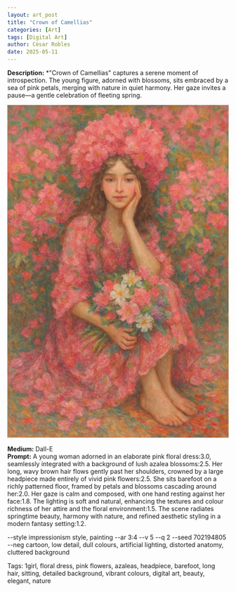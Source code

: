 ```yaml
---
layout: art_post
title: "Crown of Camellias"
categories: [Art]
tags: [Digital Art]
author: César Robles
date: 2025-05-11
---
```

**Description:** *"Crown of Camellias" captures a serene moment of introspection. The young figure, adorned with blossoms, sits embraced by a sea of pink petals, merging with nature in quiet harmony. Her gaze invites a pause—a gentle celebration of fleeting spring.

![Crown of Camellias](/imag/digital_art/crown_of_camellias.jpg)

**Medium:** Dall-E\
**Prompt:** A young woman adorned in an elaborate pink floral dress:3.0, seamlessly integrated with a background of lush azalea blossoms:2.5. Her long, wavy brown hair flows gently past her shoulders, crowned by a large headpiece made entirely of vivid pink flowers:2.5. She sits barefoot on a richly patterned floor, framed by petals and blossoms cascading around her:2.0. Her gaze is calm and composed, with one hand resting against her face:1.8. The lighting is soft and natural, enhancing the textures and colour richness of her attire and the floral environment:1.5. The scene radiates springtime beauty, harmony with nature, and refined aesthetic styling in a modern fantasy setting:1.2.

--style impressionism style, painting --ar 3:4 --v 5 --q 2 --seed 702194805 --neg cartoon, low detail, dull colours, artificial lighting, distorted anatomy, cluttered background

Tags: 1girl, floral dress, pink flowers, azaleas, headpiece, barefoot, long hair, sitting, detailed background, vibrant colours, digital art, beauty, elegant, nature